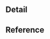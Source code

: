 ## Detail
[//]: # (상세내용)

## Reference 
[//]: # (참고 사진, 사이트 링크)

[//]: # (추가사항 요청은 new feature 라벨을 )
